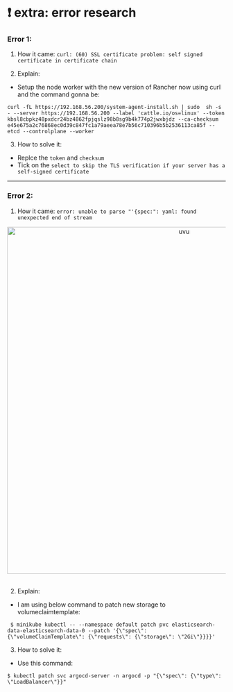 # ❗️ extra: error research
### Error 1: 
1. How it came: `curl: (60) SSL certificate problem: self signed certificate in certificate chain`

2. Explain: 
- Setup the node worker with the new version of Rancher now using curl and the command gonna be: 
```
curl -fL https://192.168.56.200/system-agent-install.sh | sudo  sh -s - --server https://192.168.56.200 --label 'cattle.io/os=linux' --token kbsl8cbpkz48pxdcr24bz4862fpjqslz98b8sg9b4k774p2jwxbjdz --ca-checksum e45e675a2c76868ec0d39c847fc1a79aeea78e7b56c710396b5b2536113ca85f --etcd --controlplane --worker
```

3. How to solve it:
- Replce the `token` and `checksum` 
- Tick on the `select to skip the TLS verification if your server has a self-signed certificate`

---

### Error 2: 
1. How it came: `error: unable to parse "'{spec:": yaml: found unexpected end of stream`

<div align="center">
    <img src="https://user-images.githubusercontent.com/100349044/223314345-128751ab-cc33-4abf-b8d8-ba6db40a2b35.png" alt="uvu" width="800">
    <br>
    <br>
</div>


2. Explain: 
- I am using below command to patch new storage to volumeclaimtemplate:
```
 $ minikube kubectl -- --namespace default patch pvc elasticsearch-data-elasticsearch-data-0 --patch '{\"spec\": {\"volumeClaimTemplate\": {\"requests\": {\"storage\": \"2Gi\"}}}}'
```

3. How to solve it:
- Use this command: 
```
$ kubectl patch svc argocd-server -n argocd -p "{\"spec\": {\"type\": \"LoadBalancer\"}}"
```
